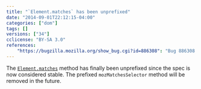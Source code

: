 ```yaml
---
title: "`Element.matches` has been unprefixed"
date: "2014-09-01T22:12:15-04:00"
categories: ["dom"]
tags: []
versions: ["34"]
cclicense: "BY-SA 3.0"
references:
    "https://bugzilla.mozilla.org/show_bug.cgi?id=886308": "Bug 886308 – Implement Element.matches()"
---
```

The [`Element.matches`](https://developer.mozilla.org/en-US/docs/Web/API/Element.matches) method has finally been unprefixed since the spec is now considered stable. The prefixed `mozMatchesSelector` method will be removed in the future.

